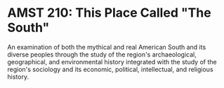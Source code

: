 # AMST 210: This Place Called "The South"

An examination of both the mythical and real American South and its diverse peoples through the study of the region's archaeological, geographical, and environmental history integrated with the study of the region's sociology and its economic, political, intellectual, and religious history.